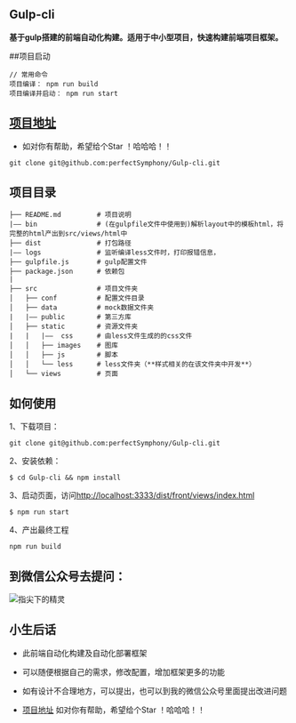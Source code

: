 ## Gulp-cli
**基于gulp搭建的前端自动化构建。适用于中小型项目，快速构建前端项目框架。**

##项目启动
```
// 常用命令
项目编译： npm run build
项目编译并启动： npm run start
```
## [项目地址](https://github.com/perfectSymphony/Gulp-cli)
* 如对你有帮助，希望给个Star ！哈哈哈！！
```
git clone git@github.com:perfectSymphony/Gulp-cli.git
```

## 项目目录
```
├── README.md         # 项目说明
|—— bin               # (在gulpfile文件中使用到)解析layout中的模板html，将完整的html产出到src/views/html中
├── dist              # 打包路径
|—— logs              # 监听编译less文件时，打印报错信息， 
├── gulpfile.js       # gulp配置文件
├── package.json      # 依赖包
|
├── src               # 项目文件夹
│   ├── conf          # 配置文件目录
│   ├── data          # mock数据文件夹
|   |—— public        # 第三方库
│   ├── static        # 资源文件夹
|   |   |——  css      # 由less文件生成的的css文件
│   │   ├── images    # 图库
│   │   ├── js        # 脚本
│   │   └── less      # less文件夹（**样式相关的在该文件夹中开发**）
│   └── views         # 页面
```

## 如何使用
1、下载项目：
```
git clone git@github.com:perfectSymphony/Gulp-cli.git

```
2、安装依赖：
```
$ cd Gulp-cli && npm install
```
3、启动页面，访问<http://localhost:3333/dist/front/views/index.html>
```
$ npm run start
```
4、产出最终工程
```
npm run build
```
## 到微信公众号去提问：
![指尖下的精灵](https://raw.githubusercontent.com/perfectSymphony/Gulp-cli/b08538bc938d56aa729085bf5305afc425bf8d9c/Wechat/0.jpg)

## 小生后话
* 此前端自动化构建及自动化部署框架

* 可以随便根据自己的需求，修改配置，增加框架更多的功能

* 如有设计不合理地方，可以提出，也可以到我的微信公众号里面提出改进问题

* [项目地址](https://github.com/perfectSymphony/Gulp-cli) 如对你有帮助，希望给个Star ！哈哈哈！！
